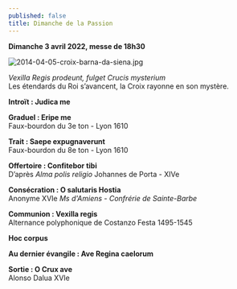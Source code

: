 ```yaml
---
published: false
title: Dimanche de la Passion
---
```

**Dimanche 3 avril 2022, messe de 18h30**  

![2014-04-05-croix-barna-da-siena.jpg]({{site.baseurl}}/images/2014-04-05-croix-barna-da-siena.jpg)

*Vexilla Regis prodeunt, fulget Crucis mysterium*  
Les étendards du Roi s’avancent, la Croix rayonne en son mystère.

**Introït : Judica me**

**Graduel : Eripe me**  
Faux-bourdon du 3e ton - Lyon 1610

**Trait : Saepe expugnaverunt**  
Faux-bourdon du 8e ton - Lyon 1610

**Offertoire : Confitebor tibi**  
D’après *Alma polis religio* Johannes de Porta - XIVe

**Consécration : O salutaris Hostia**  
Anonyme XVIe *Ms d'Amiens - Confrérie de Sainte-Barbe*

**Communion : Vexilla regis**  
Alternance polyphonique de Costanzo Festa 1495-1545

**Hoc corpus**

**Au dernier évangile : Ave Regina caelorum**

**Sortie : O Crux ave**  
Alonso Dalua XVIe